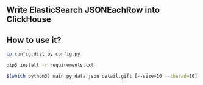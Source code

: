 ## Write ElasticSearch JSONEachRow into ClickHouse


## How to use it?

```bash
cp config.dist.py config.py

pip3 install -r requirements.txt

$(which python3) main.py data.json detail.gift [--size=10 --therad=10]
```
